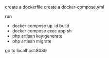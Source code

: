 create a dockerfile
create a docker-compose.yml

run 
- docker compose up -d build
- docker compose exec app sh
- php artisan key:generate
- php artisan migrate 

go to localhost:8080